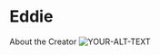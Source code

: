 # Eddie
About the Creator
<picture>
 <source media="(prefers-color-scheme: dark)" srcset="YOUR-DARKMODE-IMAGE">
 <source media="(prefers-color-scheme: light)" srcset="YOUR-LIGHTMODE-IMAGE">
 <img alt="YOUR-ALT-TEXT" src="https://static.vecteezy.com/system/resources/previews/017/377/541/non_2x/front-end-development-minimal-infographic-banner-vector.jpg">
</picture>
